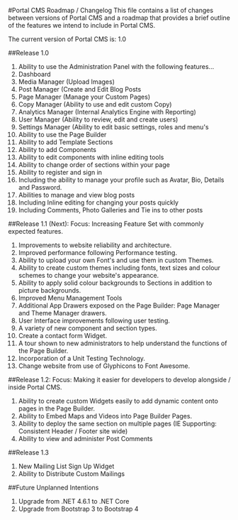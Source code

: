 #Portal CMS Roadmap / Changelog
This file contains a list of changes between versions of Portal CMS and a roadmap that provides a brief outline of the features we intend to include in Portal CMS.

The current version of Portal CMS is: 1.0

##Release 1.0
1. Ability to use the Administration Panel with the following features...
  1. Dashboard
  2. Media Manager (Upload Images)
  3. Post Manager (Create and Edit Blog Posts
  4. Page Manager (Manage your Custom Pages)
  5. Copy Manager (Ability to use and edit custom Copy)
  6. Analytics Manager (Internal Analytics Engine with Reporting)
  7. User Manager (Ability to review, edit and create users)
  8. Settings Manager (Ability to edit basic settings, roles and menu's
2. Ability to use the Page Builder
  1. Ability to add Template Sections
  2. Ability to add Components
  3. Ability to edit components with inline editing tools
  4. Ability to change order of sections within your page
3. Ability to register and sign in
  1. Including the ability to manage your profile such as Avatar, Bio, Details and Password.
4. Abilities to manage and view blog posts
  1. Including Inline editing for changing your posts quickly
  2. Including Comments, Photo Galleries and Tie ins to other posts

##Release 1.1 (Next): Focus: Increasing Feature Set with commonly expected features.
1. Improvements to website reliability and architecture.
2. Improved performance following Performance testing.
3. Ability to upload your own Font's and use them in custom Themes.
4. Ability to create custom themes including fonts, text sizes and colour schemes to change your website's appearance.
5. Ability to apply solid colour backgrounds to Sections in addition to picture backgrounds.
6. Improved Menu Management Tools
7. Additional App Drawers exposed on the Page Builder: Page Manager and Theme Manager drawers.
8. User Interface improvements following user testing.
9. A variety of new component and section types.
10. Create a contact form Widget.
11. A tour shown to new administrators to help understand the functions of the Page Builder.
11. Incorporation of a Unit Testing Technology.
12. Change website from use of Glyphicons to Font Awesome.

##Release 1.2: Focus: Making it easier for developers to develop alongside / inside Portal CMS.
1. Ability to create custom Widgets easily to add dynamic content onto pages in the Page Builder.
2. Ability to Embed Maps and Videos into Page Builder Pages.
3. Ability to deploy the same section on multiple pages (IE Supporting: Consistent Header / Footer site wide)
4. Ability to view and administer Post Comments

##Release 1.3
1. New Mailing List Sign Up Widget
2. Ability to Distribute Custom Mailings

##Future Unplanned Intentions
1. Upgrade from .NET 4.6.1 to .NET Core
2. Upgrade from Bootstrap 3 to Bootstrap 4
